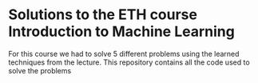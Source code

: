# Solutions to the ETH course Introduction to Machine Learning
For this course we had to solve 5 different problems using the learned techniques from the lecture. This repository contains all the code used to solve the problems
